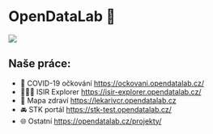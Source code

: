# OpenDataLab 👋 
<img src="https://opendatalab.cz/wp-content/themes/opendatalab/images/bg_homepage.jpg">

## Naše práce:
* 💉 COVID-19 očkování https://ockovani.opendatalab.cz/
* 👨🏻‍⚖️ ISIR Explorer https://isir-explorer.opendatalab.cz/
* 🏥 Mapa zdraví https://lekarivcr.opendatalab.cz
* 🚘 STK portál https://stk-test.opendatalab.cz/
* 🌐 Ostatní https://opendatalab.cz/projekty/